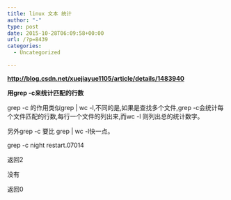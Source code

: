 ```yaml
---
title: linux 文本 统计
author: "-"
type: post
date: 2015-10-28T06:09:58+00:00
url: /?p=8439
categories:
  - Uncategorized

---
```

**http://blog.csdn.net/xuejiayue1105/article/details/1483940**

**用grep -c来统计匹配的行数**
  
grep -c 的作用类似grep | wc -l,不同的是,如果是查找多个文件,grep -c会统计每个文件匹配的行数,每行一个文件的列出来,而wc -l 则列出总的统计数字。
  
另外grep -c 要比 grep | wc -l快一点。


grep -c night restart.07014

返回2

没有

返回0

